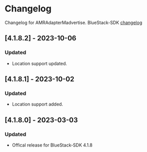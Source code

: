 # Changelog

Changelog for AMRAdapterMadvertise. 
BlueStack-SDK [changelog](https://bitbucket.org/mngcorp/mngads-demo-ios/wiki/Home)

## [4.1.8.2] - 2023-10-06
### Updated
- Location support updated.

## [4.1.8.1] - 2023-10-02
### Updated
- Location support added.


## [4.1.8.0] - 2023-03-03
### Updated
- Offical release for BlueStack-SDK 4.1.8
